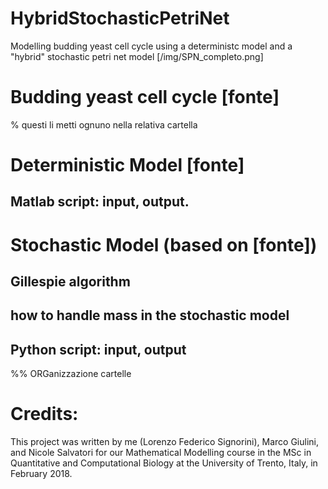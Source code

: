 # HybridStochasticPetriNet
Modelling budding yeast cell cycle using a deterministc model and a "hybrid" stochastic petri net model
[/img/SPN_completo.png]


# Budding yeast cell cycle [fonte]


 % questi li metti ognuno nella relativa cartella
# Deterministic Model [fonte]

## Matlab script: input, output.

# Stochastic Model (based on [fonte])

## Gillespie algorithm

## how to handle mass in the stochastic model

## Python script: input, output


%% ORGanizzazione cartelle

# Credits:
This project was written by me (Lorenzo Federico Signorini), Marco Giulini, and Nicole Salvatori for our Mathematical Modelling course in the MSc in Quantitative and Computational Biology at the University of Trento, Italy, in February 2018.
